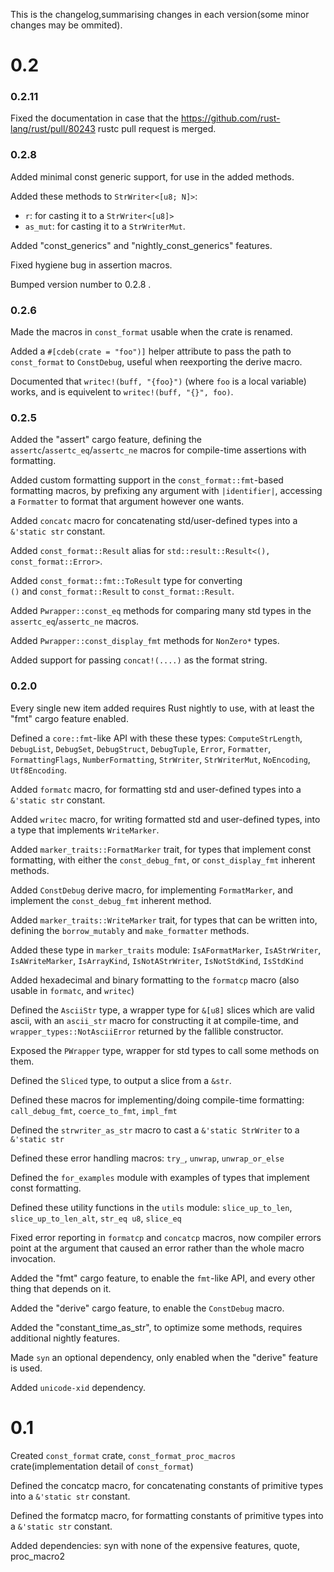 This is the changelog,summarising changes in each version(some minor changes may be ommited).

# 0.2 

### 0.2.11

Fixed the documentation in case that the https://github.com/rust-lang/rust/pull/80243 
rustc pull request is merged.

### 0.2.8

Added minimal const generic support, for use in the added methods.

Added these methods to `StrWriter<[u8; N]>`:
- `r`: for casting it to a `StrWriter<[u8]>`
- `as_mut`: for casting it to a `StrWriterMut`.

Added "const_generics" and "nightly_const_generics" features.

Fixed hygiene bug in assertion macros.

Bumped version number to 0.2.8 .

### 0.2.6

Made the macros in `const_format` usable when the crate is renamed.

Added a `#[cdeb(crate = "foo")]` helper attribute to
pass the path to `const_format` to `ConstDebug`, useful when reexporting the derive macro.

Documented that `writec!(buff, "{foo}")` (where `foo` is a local variable) works,
and is equivelent to `writec!(buff, "{}", foo)`.

### 0.2.5

Added the "assert" cargo feature,
defining the `assertc`/`assertc_eq`/`assertc_ne` macros for 
compile-time assertions with formatting.

Added custom formatting support in the `const_format::fmt`-based formatting macros,
by prefixing any argument with `|identifier|`,
accessing a `Formatter` to format that argument however one wants.

Added `concatc` macro for concatenating std/user-defined types into a `&'static str` constant.

Added `const_format::Result` alias for `std::result::Result<(), const_format::Error>`.

Added `const_format::fmt::ToResult` type for converting  
`()` and `const_format::Result` to `const_format::Result`.

Added `Pwrapper::const_eq` methods for comparing many std types in 
the `assertc_eq`/`assertc_ne` macros.

Added `Pwrapper::const_display_fmt` methods for `NonZero*` types.

Added support for passing `concat!(....)` as the format string.

### 0.2.0

Every single new item added requires Rust nightly to use, with at least the "fmt" cargo feature enabled.

Defined a `core::fmt`-like API with these these types:
`ComputeStrLength`, `DebugList`, `DebugSet`, `DebugStruct`, `DebugTuple`, `Error`, `Formatter`, `FormattingFlags`, `NumberFormatting`, `StrWriter`, `StrWriterMut`, `NoEncoding`, `Utf8Encoding`.

Added `formatc` macro, for formatting std and user-defined types into a `&'static str` constant.

Added `writec` macro, for writing formatted std and user-defined types, 
into a type that implements `WriteMarker`.

Added `marker_traits::FormatMarker` trait, for types that implement const formatting,
with either the `const_debug_fmt`, or `const_display_fmt` inherent methods.

Added `ConstDebug` derive macro, for implementing `FormatMarker`,
and implement the `const_debug_fmt` inherent method.

Added `marker_traits::WriteMarker` trait, for types that can be written into,
defining the `borrow_mutably` and `make_formatter` methods.

Added these type in `marker_traits` module: `IsAFormatMarker`, `IsAStrWriter`, `IsAWriteMarker`, 
`IsArrayKind`, `IsNotAStrWriter`, `IsNotStdKind`, `IsStdKind`

Added hexadecimal and binary formatting to the `formatcp` macro
(also usable in `formatc`, and `writec`)

Defined the `AsciiStr` type, a wrapper type for `&[u8]` slices which are valid ascii,
with an `ascii_str` macro for constructing it at compile-time,
and `wrapper_types::NotAsciiError` returned by the fallible constructor.

Exposed the `PWrapper` type, wrapper for std types to call some methods on them.

Defined the `Sliced` type, to output a slice from a `&str`.

Defined these macros for implementing/doing compile-time formatting:
`call_debug_fmt`, `coerce_to_fmt`, `impl_fmt`

Defined the `strwriter_as_str` macro to cast a `&'static StrWriter` to a `&'static str`

Defined these error handling macros: `try_`, `unwrap`, `unwrap_or_else`

Defined the `for_examples` module with examples of types that implement const formatting.

Defined these utility functions in the `utils` module: 
`slice_up_to_len`, `slice_up_to_len_alt`, `str_eq u8`, `slice_eq `

Fixed error reporting in `formatcp` and `concatcp` macros,
now compiler errors point at the argument that caused an error rather than the whole macro invocation.

Added the "fmt" cargo feature, to enable the `fmt`-like API, and every other thing that depends on it.

Added the "derive" cargo feature, to enable the `ConstDebug` macro.

Added the "constant_time_as_str", to optimize some methods, requires additional nightly features.

Made `syn` an optional dependency, only enabled when the "derive" feature is used.

Added `unicode-xid` dependency.

# 0.1

Created `const_format` crate,
`const_format_proc_macros` crate(implementation detail of `const_format`)

Defined the concatcp macro,
for concatenating constants of primitive types into a `&'static str` constant.

Defined the formatcp macro,
for formatting constants of primitive types into a `&'static str` constant.

Added dependencies: syn with none of the expensive features, quote, proc_macro2


